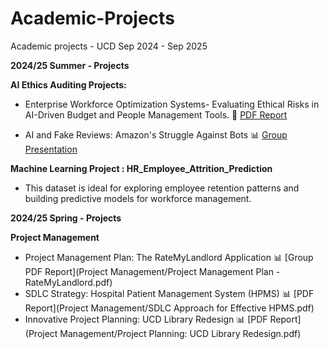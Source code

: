 # Academic-Projects
Academic projects - UCD Sep 2024 - Sep 2025

**2024/25 Summer - Projects**

**AI Ethics Auditing Projects:**
- Enterprise Workforce Optimization Systems- Evaluating Ethical Risks in AI-Driven Budget and People Management Tools. 📄 [PDF Report](AI-Ethics-Auditing-Project/AI_Ethics_Auditing_Project.pdf)

- AI and Fake Reviews: Amazon's Struggle Against Bots 📊 [Group Presentation](AI-Ethics-Auditing-Project/AI_Fake_Reviews_Amazons_struggle_against_Bot.pdf)

**Machine Learning Project :  HR_Employee_Attrition_Prediction**
- This dataset is ideal for exploring employee retention patterns and building predictive models for workforce management.

**2024/25 Spring - Projects**

**Project Management**
  - Project Management Plan: The RateMyLandlord Application 📊 [Group PDF Report](Project Management/Project Management Plan - RateMyLandlord.pdf)
  - SDLC Strategy: Hospital Patient Management System (HPMS) 📊 [PDF Report](Project Management/SDLC Approach for Effective HPMS.pdf)
  - Innovative Project Planning: UCD Library Redesign 📊 [PDF Report](Project Management/Project Planning: UCD Library Redesign.pdf)
